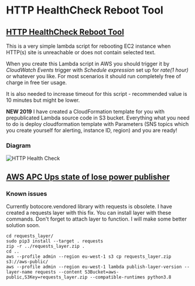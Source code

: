 # HTTP HealthCheck Reboot Tool

## [HTTP HealthCheck Reboot Tool](https://github.com/koss822/misc/blob/master/Aws/website_check/)

This is a very simple lambda script for rebooting EC2 instance when HTTP(s) site is unreachable or does not contain selected text.

When you create this Lambda script in AWS you should trigger it by _CloudWatch Events_ trigger with _Schedule expression_ set up for _rate(1 hour)_ or whatever you like. For most scenarios it should run completely free of charge in free tier usage.

It is also needed to increase timeout for this script - recommended value is 10 minutes but might be lower.

**NEW 2019**
I have created a CloudFormation template for you with prepublicated Lambda source code in S3 bucket. Everything what you need to do is deploy cloudformation template with Parameters (SNS topics which you create yourself for alerting, instance ID, region) and you are ready!

### Diagram
![HTTP Health Check](https://raw.githubusercontent.com/koss822/misc/master/imgs/http_health_check.png "HTTP Health Check diagram")

## [AWS APC Ups state of lose power publisher](https://github.com/koss822/misc/blob/master/Aws/apcupsarn/)


### Known issues

Currently botocore.vendored library with requests is obsolete. I have created a requests layer with this fix. You can install layer with these commands. Don't forget to attach layer to function. I will make some better solution soon.

```
cd requests_layer/
sudo pip3 install --target . requests
zip -r ../requests_layer.zip .
cd ..
aws --profile admin --region eu-west-1 s3 cp requests_layer.zip s3://aws-public/
aws --profile admin --region eu-west-1 lambda publish-layer-version --layer-name requests --content S3Bucket=aws-public,S3Key=requests_layer.zip --compatible-runtimes python3.8
```
